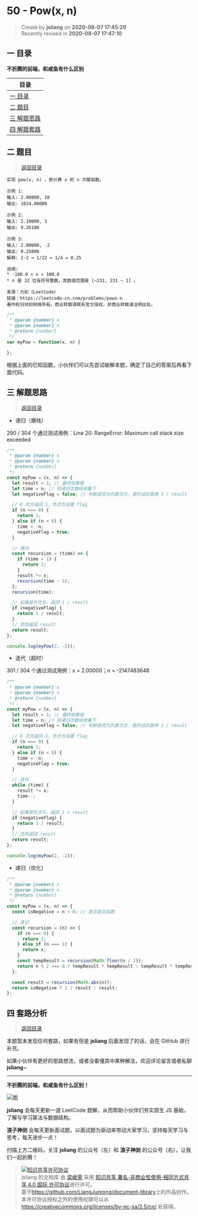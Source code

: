 50 - Pow(x, n)
===

> Create by **jsliang** on **2020-08-07 17:45:29**  
> Recently revised in **2020-08-07 17:47:10**

## <a name="chapter-one" id="chapter-one"></a>一 目录

**不折腾的前端，和咸鱼有什么区别**

| 目录 |
| --- |
| [一 目录](#chapter-one) |
| <a name="catalog-chapter-two" id="catalog-chapter-two"></a>[二 题目](#chapter-two) |
| <a name="catalog-chapter-three" id="catalog-chapter-three"></a>[三 解题思路](#chapter-three) |
| <a name="catalog-chapter-four" id="catalog-chapter-four"></a>[四 解题套路](#chapter-four) |

## <a name="chapter-two" id="chapter-two"></a>二 题目

> [返回目录](#chapter-one)

```
实现 pow(x, n) ，即计算 x 的 n 次幂函数。

示例 1:
输入: 2.00000, 10
输出: 1024.00000

示例 2:
输入: 2.10000, 3
输出: 9.26100

示例 3:
输入: 2.00000, -2
输出: 0.25000
解释: 2-2 = 1/22 = 1/4 = 0.25

说明:
* -100.0 < x < 100.0
* n 是 32 位有符号整数，其数值范围是 [−231, 231 − 1] 。

来源：力扣（LeetCode）
链接：https://leetcode-cn.com/problems/powx-n
著作权归领扣网络所有。商业转载请联系官方授权，非商业转载请注明出处。
```

```js
/**
 * @param {number} x
 * @param {number} n
 * @return {number}
 */
var myPow = function(x, n) {

};
```

根据上面的已知函数，小伙伴们可以先尝试破解本题，确定了自己的答案后再看下面代码。

## <a name="chapter-three" id="chapter-three"></a>三 解题思路

> [返回目录](#chapter-one)

* 递归（爆栈）

290 / 304 个通过测试用例：Line 20: RangeError: Maximum call stack size exceeded

```js
/**
 * @param {number} x
 * @param {number} n
 * @return {number}
 */
const myPow = (x, n) => {
  let result = 1; // 最终结果值
  let time = n; // 将递归次数给收集下
  let negativeFlag = false; // 判断是否为负数次方，是的话后面用 1 / result

  // 0 次方返回 1，负次方设置 flag
  if (n === 0) {
    return 1;
  } else if (n < 0) {
    time = -n;
    negativeFlag = true;
  }

  // 递归
  const recursion = (time) => {
    if (time < 1) {
      return 1;
    }
    result *= x;
    recursion(time - 1);
  };
  recursion(time);

  // 如果是负次方，返回 1 / result
  if (negativeFlag) {
    return 1 / result;
  }
  // 否则返回 result
  return result;
};

console.log(myPow(2, -2));
```

* 迭代（超时）

301 / 304 个通过测试用例：x = 2.00000；n = -2147483648

```js
/**
 * @param {number} x
 * @param {number} n
 * @return {number}
 */
const myPow = (x, n) => {
  let result = 1; // 最终结果值
  let time = n; // 将递归次数给收集下
  let negativeFlag = false; // 判断是否为负数次方，是的话后面用 1 / result

  // 0 次方返回 1，负次方设置 flag
  if (n === 0) {
    return 1;
  } else if (n < 0) {
    time = -n;
    negativeFlag = true;
  }

  // 迭代
  while (time) {
    result *= x;
    time--;
  }

  // 如果是负次方，返回 1 / result
  if (negativeFlag) {
    return 1 / result;
  }
  // 否则返回 result
  return result;
};

console.log(myPow(2, -2));
```

* 递归（优化）

```js
/**
 * @param {number} x
 * @param {number} n
 * @return {number}
 */
const myPow = (x, n) => {
  const isNegative = n < 0; // 是否是负指数

  // 递归
  const recursion = (n) => {
    if (n === 0) {
      return 1;
    } else if (n === 1) {
      return x;
    }
    const tempResult = recursion(Math.floor(n / 2));
    return n % 2 === 0 ? tempResult * tempResult : tempResult * tempResult * x;
  };

  const result = recursion(Math.abs(n));
  return isNegative ? 1 / result : result;
};
```

## <a name="chapter-four" id="chapter-four"></a>四 套路分析

> [返回目录](#chapter-one)

本题暂未发现任何套路，如果有但是 **jsliang** 后面发现了的话，会在 GitHub 进行补充。

如果小伙伴有更好的思路想法，或者没看懂其中某种解法，欢迎评论留言或者私聊 **jsliang**~

---

**不折腾的前端，和咸鱼有什么区别！**

![图](https://github.com/LiangJunrong/document-library/blob/master/public-repertory/img/z-index-small.png?raw=true)

**jsliang** 会每天更新一道 LeetCode 题解，从而帮助小伙伴们夯实原生 JS 基础，了解与学习算法与数据结构。

**浪子神剑** 会每天更新面试题，以面试题为驱动来带动大家学习，坚持每天学习与思考，每天进步一点！

扫描上方二维码，关注 **jsliang** 的公众号（左）和 **浪子神剑** 的公众号（右），让我们一起折腾！

> <a rel="license" href="http://creativecommons.org/licenses/by-nc-sa/4.0/"><img alt="知识共享许可协议" style="border-width:0" src="https://i.creativecommons.org/l/by-nc-sa/4.0/88x31.png" /></a><br /><span xmlns:dct="http://purl.org/dc/terms/" property="dct:title">jsliang 的文档库</span> 由 <a xmlns:cc="http://creativecommons.org/ns#" href="https://github.com/LiangJunrong/document-library" property="cc:attributionName" rel="cc:attributionURL">梁峻荣</a> 采用 <a rel="license" href="http://creativecommons.org/licenses/by-nc-sa/4.0/">知识共享 署名-非商业性使用-相同方式共享 4.0 国际 许可协议</a>进行许可。<br />基于<a xmlns:dct="http://purl.org/dc/terms/" href="https://github.com/LiangJunrong/document-library" rel="dct:source">https://github.com/LiangJunrong/document-library</a>上的作品创作。<br />本许可协议授权之外的使用权限可以从 <a xmlns:cc="http://creativecommons.org/ns#" href="https://creativecommons.org/licenses/by-nc-sa/2.5/cn/" rel="cc:morePermissions">https://creativecommons.org/licenses/by-nc-sa/2.5/cn/</a> 处获得。